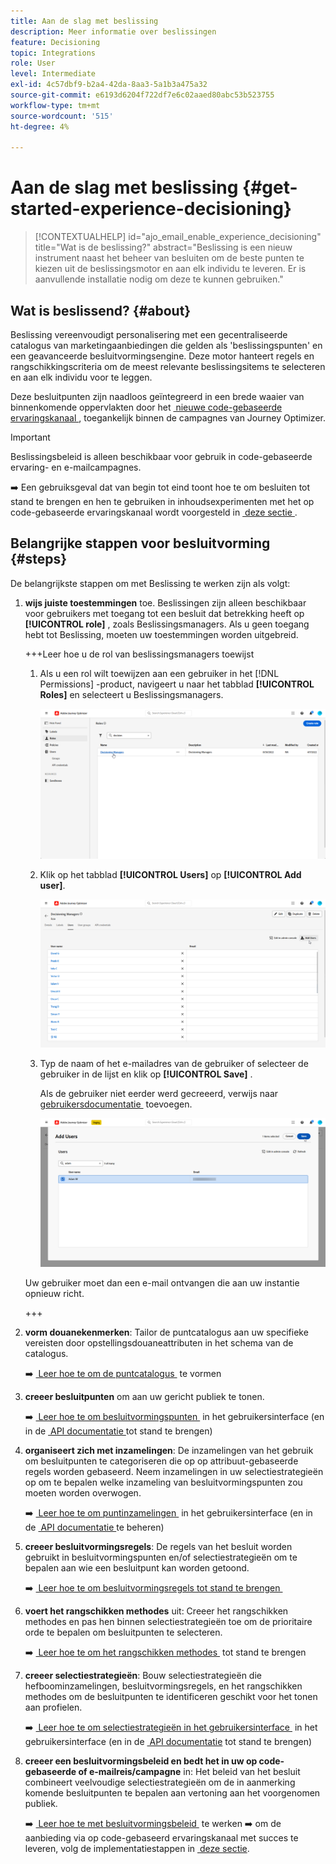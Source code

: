 ```yaml
---
title: Aan de slag met beslissing
description: Meer informatie over beslissingen
feature: Decisioning
topic: Integrations
role: User
level: Intermediate
exl-id: 4c57dbf9-b2a4-42da-8aa3-5a1b3a475a32
source-git-commit: e6193d6204f722df7e6c02aaed80abc53b523755
workflow-type: tm+mt
source-wordcount: '515'
ht-degree: 4%

---
```


# Aan de slag met beslissing {#get-started-experience-decisioning}

>[!CONTEXTUALHELP]
>id="ajo_email_enable_experience_decisioning"
>title="Wat is de beslissing?"
>abstract="Beslissing is een nieuw instrument naast het beheer van besluiten om de beste punten te kiezen uit de beslissingsmotor en aan elk individu te leveren. Er is aanvullende installatie nodig om deze te kunnen gebruiken."

## Wat is beslissend? {#about}

Beslissing vereenvoudigt personalisering met een gecentraliseerde catalogus van marketingaanbiedingen die gelden als &#39;beslissingspunten&#39; en een geavanceerde besluitvormingsengine. Deze motor hanteert regels en rangschikkingscriteria om de meest relevante beslissingsitems te selecteren en aan elk individu voor te leggen.

Deze besluitpunten zijn naadloos geïntegreerd in een brede waaier van binnenkomende oppervlakten door het [&#x200B; nieuwe code-gebaseerde ervaringskanaal &#x200B;](../code-based/get-started-code-based.md), toegankelijk binnen de campagnes van Journey Optimizer.

>[!IMPORTANT]
>
>Beslissingsbeleid is alleen beschikbaar voor gebruik in code-gebaseerde ervaring- en e-mailcampagnes.

➡️ Een gebruiksgeval dat van begin tot eind toont hoe te om besluiten tot stand te brengen en hen te gebruiken in inhoudsexperimenten met het op code-gebaseerde ervaringskanaal wordt voorgesteld in [&#x200B; deze sectie &#x200B;](experience-decisioning-uc.md).

## Belangrijke stappen voor besluitvorming {#steps}

De belangrijkste stappen om met Beslissing te werken zijn als volgt:

1. **wijs juiste toestemmingen** toe. Beslissingen zijn alleen beschikbaar voor gebruikers met toegang tot een besluit dat betrekking heeft op **[!UICONTROL role]** , zoals Beslissingsmanagers. Als u geen toegang hebt tot Beslissing, moeten uw toestemmingen worden uitgebreid.

   +++Leer hoe u de rol van beslissingsmanagers toewijst

   1. Als u een rol wilt toewijzen aan een gebruiker in het [!DNL Permissions] -product, navigeert u naar het tabblad **[!UICONTROL Roles]** en selecteert u Beslissingsmanagers.

      ![](assets/decision_permission_1.png)

   1. Klik op het tabblad **[!UICONTROL Users]** op **[!UICONTROL Add user]**.

      ![](assets/decision_permission_2.png)

   1. Typ de naam of het e-mailadres van de gebruiker of selecteer de gebruiker in de lijst en klik op **[!UICONTROL Save]** .

      Als de gebruiker niet eerder werd gecreeerd, verwijs naar [&#x200B; gebruikersdocumentatie &#x200B;](https://experienceleague.adobe.com/nl/docs/experience-platform/access-control/ui/users) toevoegen.

      ![](assets/decision_permission_3.png)

   Uw gebruiker moet dan een e-mail ontvangen die aan uw instantie opnieuw richt.

   +++

1. **vorm douanekenmerken**: Tailor de puntcatalogus aan uw specifieke vereisten door opstellingsdouaneattributen in het schema van de catalogus.

   ➡️ [&#x200B; Leer hoe te om de puntcatalogus &#x200B;](catalogs.md) te vormen

1. **creeer besluitpunten** om aan uw gericht publiek te tonen.

   ➡️ [&#x200B; Leer hoe te om besluitvormingspunten &#x200B;](items.md) in het gebruikersinterface (en in de [&#x200B; API documentatie &#x200B;](api-reference/decisions-items/create.md) tot stand te brengen)

1. **organiseert zich met inzamelingen**: De inzamelingen van het gebruik om besluitpunten te categoriseren die op op attribuut-gebaseerde regels worden gebaseerd. Neem inzamelingen in uw selectiestrategieën op om te bepalen welke inzameling van besluitvormingspunten zou moeten worden overwogen.

   ➡️ [&#x200B; Leer hoe te om puntinzamelingen &#x200B;](collections.md) in het gebruikersinterface (en in de [&#x200B; API documentatie &#x200B;](api-reference/items-collections/create.md) te beheren)

1. **creeer besluitvormingsregels**: De regels van het besluit worden gebruikt in besluitvormingspunten en/of selectiestrategieën om te bepalen aan wie een besluitpunt kan worden getoond.

   ➡️ [&#x200B; Leer hoe te om besluitvormingsregels tot stand te brengen &#x200B;](rules.md)

1. **voert het rangschikken methodes** uit: Creeer het rangschikken methodes en pas hen binnen selectiestrategieën toe om de prioritaire orde te bepalen om besluitpunten te selecteren.

   ➡️ [&#x200B; Leer hoe te om het rangschikken methodes &#x200B;](ranking/ranking.md) tot stand te brengen

1. **creeer selectiestrategieën**: Bouw selectiestrategieën die hefboominzamelingen, besluitvormingsregels, en het rangschikken methodes om de besluitpunten te identificeren geschikt voor het tonen aan profielen.

   ➡️ [&#x200B; Leer hoe te om selectiestrategieën in het gebruikersinterface &#x200B;](selection-strategies.md) in het gebruikersinterface (en in de [&#x200B; API documentatie &#x200B;](api-reference/selection-strategies/create.md) tot stand te brengen)

1. **creeer een besluitvormingsbeleid en bedt het in uw op code-gebaseerde of e-mailreis/campagne** in: Het beleid van het besluit combineert veelvoudige selectiestrategieën om de in aanmerking komende besluitpunten te bepalen aan vertoning aan het voorgenomen publiek.

   ➡️ [&#x200B; Leer hoe te met besluitvormingsbeleid &#x200B;](create-decision.md) te werken
➡️ om de aanbieding via op code-gebaseerd ervaringskanaal met succes te leveren, volg de implementatiestappen in [&#x200B; deze sectie &#x200B;](../code-based/code-based-implementation-samples.md).

